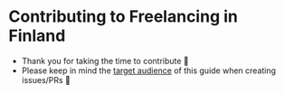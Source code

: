 # Contributing to Freelancing in Finland

* Thank you for taking the time to contribute 💐
* Please keep in mind the [target audience](https://github.com/sam-hosseini/freelancing-in-finland#how-can-this-guide-solve-the-problem) of this guide when creating issues/PRs 🙌
